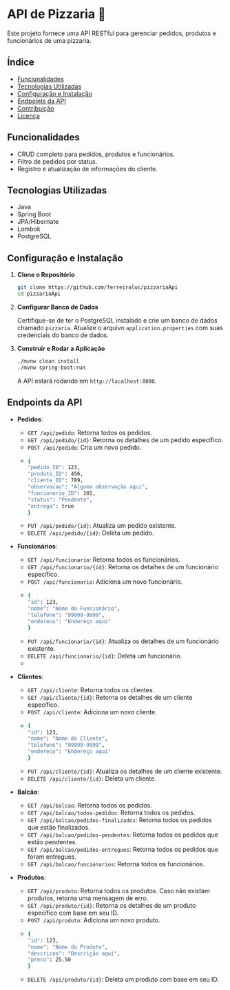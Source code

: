 # API de Pizzaria 🍕

Este projeto fornece uma API RESTful para gerenciar pedidos, produtos e funcionários de uma pizzaria.

## Índice

- [Funcionalidades](#funcionalidades)
- [Tecnologias Utilizadas](#tecnologias-utilizadas)
- [Configuração e Instalação](#configuração-e-instalação)
- [Endpoints da API](#endpoints-da-api)
- [Contribuição](#contribuição)
- [Licença](#licença)

## Funcionalidades

- CRUD completo para pedidos, produtos e funcionários.
- Filtro de pedidos por status.
- Registro e atualização de informações do cliente.
  
## Tecnologias Utilizadas

- Java
- Spring Boot
- JPA/Hibernate
- Lombok
- PostgreSQL

## Configuração e Instalação

1. **Clone o Repositório**

   ```bash
   git clone https://github.com/ferreiraluc/pizzariaApi
   cd pizzariaApi
   ```

2. **Configurar Banco de Dados**

   Certifique-se de ter o PostgreSQL instalado e crie um banco de dados chamado `pizzaria`. Atualize o arquivo `application.properties` com suas credenciais do banco de dados.

3. **Construir e Rodar a Aplicação**

   ```bash
   ./mvnw clean install
   ./mvnw spring-boot:run
   ```

   A API estará rodando em `http://localhost:8080`.

## Endpoints da API

- **Pedidos**:
  - `GET /api/pedido`: Retorna todos os pedidos.
  - `GET /api/pedido/{id}`: Retorna os detalhes de um pedido específico.
  - `POST /api/pedido`: Cria um novo pedido.
  - ```bash
    {
    "pedido_ID": 123,
    "produto_ID": 456,
    "cliente_ID": 789,
    "observacao": "Alguma observação aqui",
    "funcionario_ID": 101,
    "status": "Pendente",
    "entrega": true
    }
    ```
  - `PUT /api/pedido/{id}`: Atualiza um pedido existente.
  - `DELETE /api/pedido/{id}`: Deleta um pedido.

- **Funcionários**:
  - `GET /api/funcionario`: Retorna todos os funcionários.
  - `GET /api/funcionario/{id}`: Retorna os detalhes de um funcionário específico.
  - `POST /api/funcionario`: Adiciona um novo funcionário.
  - ```bash
    {
    "id": 123,
    "nome": "Nome do Funcionário",
    "telefone": "99999-9999",
    "endereco": "Endereço aqui"
    }
    ```
  - `PUT /api/funcionario/{id}`: Atualiza os detalhes de um funcionário existente.
  - `DELETE /api/funcionario/{id}`: Deleta um funcionário.
  - 
- **Clientes**:
  - `GET /api/cliente`: Retorna todos os clientes.
  - `GET /api/cliente/{id}`: Retorna os detalhes de um cliente específico.
  - `POST /api/cliente`: Adiciona um novo cliente.
  - ```bash
    {
    "id": 123,
    "nome": "Nome do Cliente",
    "telefone": "99999-9999",
    "endereco": "Endereço aqui"
    }
    ```
  - `PUT /api/cliente/{id}`: Atualiza os detalhes de um cliente existente.
  - `DELETE /api/cliente/{id}`: Deleta um cliente.

- **Balcão**:
  - `GET /api/balcao`: Retorna todos os pedidos.
  - `GET /api/balcao/todos-pedidos`: Retorna todos os pedidos.
  - `GET /api/balcao/pedidos-finalizados`: Retorna todos os pedidos que estão finalizados.
  - `GET /api/balcao/pedidos-pendentes`: Retorna todos os pedidos que estão pendentes.
  - `GET /api/balcao/pedidos-entregues`: Retorna todos os pedidos que foram entregues.
  - `GET /api/balcao/funcionarios`: Retorna todos os funcionários.
 
    
- **Produtos**:
  - `GET /api/produto`: Retorna todos os produtos. Caso não existam produtos, retorna uma mensagem de erro.
  - `GET /api/produto/{id}`: Retorna os detalhes de um produto específico com base em seu ID.
  - `POST /api/produto`: Adiciona um novo produto.
  - ```bash
    {
    "id": 123,
    "nome": "Nome do Produto",
    "descricao": "Descrição aqui",
    "preco": 25.50
    }
    ```
  - `DELETE /api/produto/{id}`: Deleta um produto com base em seu ID.


